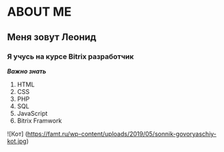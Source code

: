 # ABOUT ME

## Меня зовут Леонид  

### Я учусь на курсе Bitrix разработчик  

***Важно знать***

1. HTML
1. CSS
1. PHP
1. SQL
1. JavaScript
1. Bitrix Framwork 



![Кот] (https://famt.ru/wp-content/uploads/2019/05/sonnik-govoryaschiy-kot.jpg)